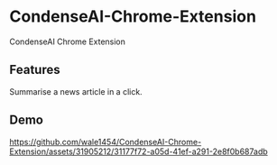 # CondenseAI-Chrome-Extension
CondenseAI Chrome Extension


## Features
Summarise a news article in a click.

## Demo






https://github.com/wale1454/CondenseAI-Chrome-Extension/assets/31905212/31177f72-a05d-41ef-a291-2e8f0b687adb

